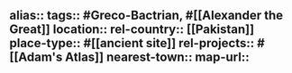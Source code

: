 alias::
tags:: #Greco-Bactrian, #[[Alexander the Great]]
location::
rel-country:: [[Pakistan]]
place-type:: #[[ancient site]]
rel-projects:: #[[Adam's Atlas]]
nearest-town::
map-url::
-

